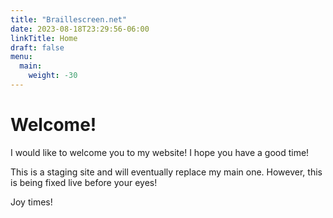 ```yaml
---
title: "Braillescreen.net"
date: 2023-08-18T23:29:56-06:00
linkTitle: Home
draft: false
menu:
  main:
    weight: -30
---
```



# Welcome!
I would like to welcome you to my website! I hope you have a good time!


This is a staging site and will eventually replace my main one. However, this is being fixed live before your eyes!

Joy times!